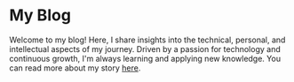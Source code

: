 # My Blog

Welcome to my blog! Here, I share insights into the technical, personal, and intellectual aspects of my journey. Driven by a passion for technology and continuous growth, I'm always learning and applying new knowledge. You can read more about my story <a href="./my-story">here</a>.
